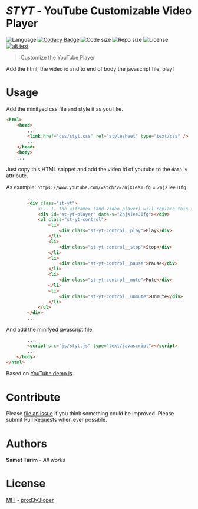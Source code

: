 # ***STYT*** - YouTube Customizable Video Player

![Language](https://img.shields.io/github/languages/top/prod3v3loper/styt-youtube-customizable-video-player.svg?style=flat "Language")
[![Codacy Badge](https://api.codacy.com/project/badge/Grade/cea6a0256b6541ec94c05e6068240d79)](https://www.codacy.com/app/prod3v3loper/styt-youtube-customizable-video-player?utm_source=github.com&amp;utm_medium=referral&amp;utm_content=prod3v3loper/styt-youtube-customizable-video-player&amp;utm_campaign=Badge_Grade)
![Code size](https://img.shields.io/github/languages/code-size/prod3v3loper/styt-youtube-customizable-video-player.svg?style=flat "Code size")
![Repo size](https://img.shields.io/github/repo-size/prod3v3loper/styt-youtube-customizable-video-player.svg?style=flat "Repo size")
![License](https://img.shields.io/github/license/prod3v3loper/styt-youtube-customizable-video-player.svg?style=flat "License")
[![alt text](https://img.shields.io/website-up-down-green-red/https/www.tnado.com/open-source-projects-by-prod3v3loper.svg?style=flat "Website")](https://www.tnado.com/open-source-projects-by-prod3v3loper/ "Website")

> Customize the YouTube Player

Add the html, the video id and to end of body the javascript file, play!

# Usage

Add the minifyed css file and style it as you like.

```html
<html>
    <head>
        ...
        <link href="css/styt.css" rel="stylesheet" type="text/css" />
        ...
    </head>
    <body>
    ...
```

Just copy this HTML snippet and add the video id of youtube to the `data-v` attribute.

As example: `https://www.youtube.com/watch?v=ZnjXIeeJIfg` = `ZnjXIeeJIfg`

```html
        ...
        <div class="st-yt">
            <!-- 1. The <iframe> (and video player) will replace this <div> tag. -->
            <div id="st-yt-player" data-v="ZnjXIeeJIfg"></div>
            <ul class="st-yt-control">
                <li>
                    <div class="st-yt-control__play">Play</div>
                </li>
                <li>
                    <div class="st-yt-control__stop">Stop</div>
                </li>
                <li>
                    <div class="st-yt-control__pause">Pause</div>
                </li>
                <li>
                    <div class="st-yt-control__mute">Mute</div>
                </li>
                <li>
                    <div class="st-yt-control__unmute">Unmute</div>
                </li>
            </ul>
        </div>
        ...
```

And add the minifyed javascript file.

```html
        ...
        <script src="js/styt.js" type="text/javascript"></script>
        ...
    </body>
</html>
```

Based on [YouTube demo.js](https://github.com/youtube/api-samples/blob/master/player/demo.js "YouTube demo.js")

# Contribute

Please [file an issue](https://github.com/prod3v3loper/styt-youtube-customizable-video-player/issues) if you
think something could be improved. Please submit Pull Requests when ever
possible.

# Authors

**Samet Tarim** - *All works*

# License

[MIT](https://github.com/prod3v3loper/styt-youtube-customizable-video-player/blob/master/LICENSE) - [prod3v3loper](https://www.tnado.com/author/prod3v3loper/)
